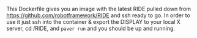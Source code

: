 This Dockerfile gives you an image with the latest RIDE pulled down from https://github.com/robotframework/RIDE and ssh ready to go.
In order to use it just ssh into the container & export the DISPLAY to your local X server, cd /RIDE, and `paver run` and you should be up and running. 

